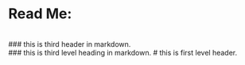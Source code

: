 # Read Me:
<br>
### this is third header in markdown. <br>
### this is third level heading in markdown.
# this is first level header.